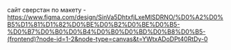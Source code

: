 сайт сверстан по макету - https://www.figma.com/design/SinVa5DhtxfjLxeMlSDRNO/%D0%A2%D0%B5%D1%81%D1%82%D0%BE%D0%B2%D0%BE%D0%B5-%D0%B7%D0%B0%D0%B4%D0%B0%D0%BD%D0%B8%D0%B5-(frontend)?node-id=1-2&node-type=canvas&t=YWtxADoDPt40RtDy-0
